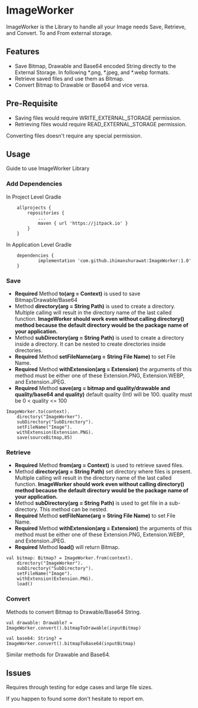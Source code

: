 # ImageWorker
ImageWorker is the Library to handle all your Image needs Save, Retrieve, and Convert. To and From external storage. 

## Features
- Save Bitmap, Drawable and Base64 encoded String directly to the External Storage. In following *.png, *.jpeg, and *.webp formats. 
- Retrieve saved files and use them as Bitmap.
- Convert Bitmap to Drawable or Base64 and vice versa.
## Pre-Requisite 
- Saving files would require WRITE_EXTERNAL_STORAGE permission.
- Retrieving files would require READ_EXTERNAL_STORAGE permission.

Converting files doesn't require any special permission.

## Usage
Guide to use ImageWorker Library

### Add Dependencies

In Project Level Gradle
```
	allprojects {
		repositories {
			...
			maven { url 'https://jitpack.io' }
		}
	}
```

In Application Level Gradle

```
	dependencies {
	        implementation 'com.github.ihimanshurawat:ImageWorker:1.0'
	}

```

### Save
- **Required** Method **to(arg = Context)** is used to save Bitmap/Drawable/Base64
- Method **directory(arg = String Path)** is used to create a directory. Multiple calling will result in the directory name of the last called function. **ImageWorker should work even without calling directory() method because the default directory would be the package name of your application.** 
- Method **subDirectory(arg = String Path)** is used to create a directory inside a directory. It can be nested to create directories inside directories.
- **Required** Method **setFileName(arg = String File Name)** to set File Name.
- **Required** Method **withExtension(arg = Extension)** the arguments of this method must be either one of these Extension.PNG, Extension.WEBP, and Extension.JPEG.
- **Required** Method **save(arg = bitmap and quality/drawable and quality/base64 and quality)** default quality (Int) will be 100. 
quality must be 0 < quality <= 100

```
ImageWorker.to(context).
    directory("ImageWorker").
    subDirectory("SubDirectory").
    setFileName("Image").
    withExtension(Extension.PNG).
    save(sourceBitmap,85)
```

### Retrieve
- **Required** Method **from(arg = Context)** is used to retrieve saved files.
- Method **directory(arg = String Path)** set directory where files is present. Multiple calling will result in the directory name of the last called function. **ImageWorker should work even without calling directory() method because the default directory would be the package name of your application.** 
- Method **subDirectory(arg = String Path)** is used to get file in a sub-directory. This method can be nested.
- **Required** Method **setFileName(arg = String File Name)** to set File Name.
- **Required** Method **withExtension(arg = Extension)** the arguments of this method must be either one of these Extension.PNG, Extension.WEBP, and Extension.JPEG.
- **Required** Method **load()** will return Bitmap.

```
val bitmap: Bitmap? = ImageWorker.from(context).
    directory("ImageWorker").
    subDirectory("SubDirectory").
    setFileName("Image").
    withExtension(Extension.PNG).
    load()
```
### Convert

Methods to convert Bitmap to Drawable/Base64 String.

```val drawable: Drawable? = ImageWorker.convert().bitmapToDrawable(inputBitmap)```


```val base64: String? = ImageWorker.convert().bitmapToBase64(inputBitmap)```

Similar methods for Drawable and Base64.

## Issues

Requires through testing for edge cases and large file sizes. 

If you happen to found some don't hesitate to report em.

